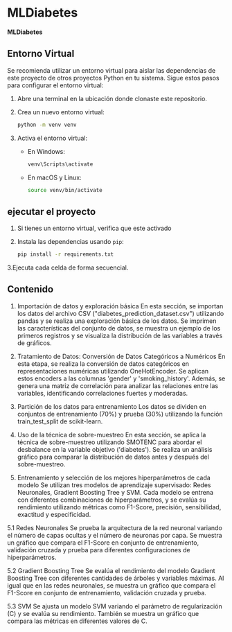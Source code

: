 # MLDiabetes
**MLDiabetes**

## Entorno Virtual
Se recomienda utilizar un entorno virtual para aislar las dependencias de este proyecto de otros proyectos Python en tu sistema. Sigue estos pasos para configurar el entorno virtual:

1. Abre una terminal en la ubicación donde clonaste este repositorio.

2. Crea un nuevo entorno virtual:
   ```bash
   python -m venv venv
   ```

3. Activa el entorno virtual:
   - En Windows:
     ```bash
     venv\Scripts\activate
     ```
   - En macOS y Linux:
     ```bash
     source venv/bin/activate
     ```

## ejecutar el proyecto

1. Si tienes un entorno virtual, verifica que este activado

2. Instala las dependencias usando `pip`:
   ```bash
   pip install -r requirements.txt
   ```
3.Ejecuta cada celda de forma secuencial.

## Contenido
1. Importación de datos y exploración básica
En esta sección, se importan los datos del archivo CSV ("diabetes_prediction_dataset.csv") utilizando pandas y se realiza una exploración básica de los datos. Se imprimen las características del conjunto de datos, se muestra un ejemplo de los primeros registros y se visualiza la distribución de las variables a través de gráficos.

2. Tratamiento de Datos: Conversión de Datos Categóricos a Numéricos
En esta etapa, se realiza la conversión de datos categóricos en representaciones numéricas utilizando OneHotEncoder. Se aplican estos encoders a las columnas 'gender' y 'smoking_history'. Además, se genera una matriz de correlación para analizar las relaciones entre las variables, identificando correlaciones fuertes y moderadas.

3. Partición de los datos para entrenamiento
Los datos se dividen en conjuntos de entrenamiento (70%) y prueba (30%) utilizando la función train_test_split de scikit-learn.

4. Uso de la técnica de sobre-muestreo
En esta sección, se aplica la técnica de sobre-muestreo utilizando SMOTENC para abordar el desbalance en la variable objetivo ('diabetes'). Se realiza un análisis gráfico para comparar la distribución de datos antes y después del sobre-muestreo.

5. Entrenamiento y selección de los mejores hiperparámetros de cada modelo
Se utilizan tres modelos de aprendizaje supervisado: Redes Neuronales, Gradient Boosting Tree y SVM. Cada modelo se entrena con diferentes combinaciones de hiperparámetros, y se evalúa su rendimiento utilizando métricas como F1-Score, precisión, sensibilidad, exactitud y especificidad.

5.1 Redes Neuronales
Se prueba la arquitectura de la red neuronal variando el número de capas ocultas y el número de neuronas por capa. Se muestra un gráfico que compara el F1-Score en conjunto de entrenamiento, validación cruzada y prueba para diferentes configuraciones de hiperparámetros.

5.2 Gradient Boosting Tree
Se evalúa el rendimiento del modelo Gradient Boosting Tree con diferentes cantidades de árboles y variables máximas. Al igual que en las redes neuronales, se muestra un gráfico que compara el F1-Score en conjunto de entrenamiento, validación cruzada y prueba.

5.3 SVM
Se ajusta un modelo SVM variando el parámetro de regularización (C) y se evalúa su rendimiento. También se muestra un gráfico que compara las métricas en diferentes valores de C.



